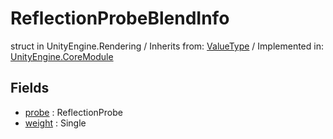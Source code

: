 # ReflectionProbeBlendInfo
struct in UnityEngine.Rendering
 / Inherits from: <a href="https://docs.unity3d.com/6000.0/Documentation/ScriptReference/ValueType.html">ValueType</a> / Implemented in: <a href="https://docs.unity3d.com/6000.0/Documentation/ScriptReference/UnityEngine.CoreModule.html">UnityEngine.CoreModule</a>
## Fields
- <a href="https://docs.unity3d.com/6000.0/Documentation/ScriptReference/ReflectionProbeBlendInfo-probe.html">probe</a> : ReflectionProbe
- <a href="https://docs.unity3d.com/6000.0/Documentation/ScriptReference/ReflectionProbeBlendInfo-weight.html">weight</a> : Single
